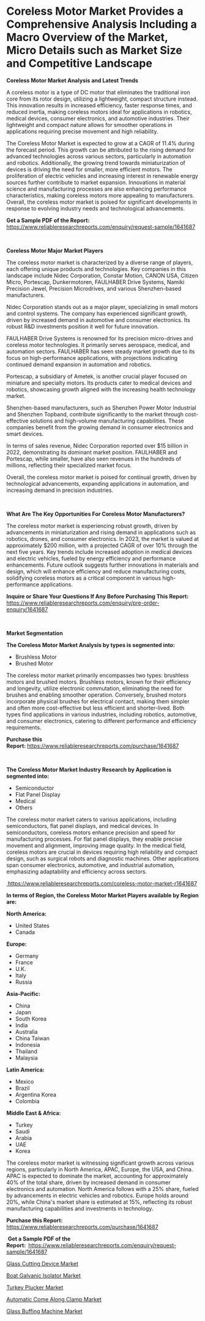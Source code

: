 <p><h1>Coreless Motor Market Provides a Comprehensive Analysis Including a Macro Overview of the Market, Micro Details such as Market Size and Competitive Landscape</h1></p><p><strong>Coreless Motor Market Analysis and Latest Trends</strong></p>
<p><p>A coreless motor is a type of DC motor that eliminates the traditional iron core from its rotor design, utilizing a lightweight, compact structure instead. This innovation results in increased efficiency, faster response times, and reduced inertia, making coreless motors ideal for applications in robotics, medical devices, consumer electronics, and automotive industries. Their lightweight and compact nature allows for smoother operations in applications requiring precise movement and high reliability.</p><p>The Coreless Motor Market is expected to grow at a CAGR of 11.4% during the forecast period. This growth can be attributed to the rising demand for advanced technologies across various sectors, particularly in automation and robotics. Additionally, the growing trend towards miniaturization of devices is driving the need for smaller, more efficient motors. The proliferation of electric vehicles and increasing interest in renewable energy sources further contribute to market expansion. Innovations in material science and manufacturing processes are also enhancing performance characteristics, making coreless motors more appealing to manufacturers. Overall, the coreless motor market is poised for significant developments in response to evolving industry needs and technological advancements.</p></p>
<p><strong>Get a Sample PDF of the Report:&nbsp;</strong> <a href="https://www.reliableresearchreports.com/enquiry/request-sample/1641687?utm_campaign=11&utm_medium=2&utm_source=Github&utm_content=ia&utm_term=22022025&utm_id=coreless-motor">https://www.reliableresearchreports.com/enquiry/request-sample/1641687</a></p>
<p>&nbsp;</p>
<p><strong>Coreless Motor Major Market Players</strong></p>
<p><p>The coreless motor market is characterized by a diverse range of players, each offering unique products and technologies. Key companies in this landscape include Nidec Corporation, Constar Motion, CANON USA, Citizen Micro, Portescap, Dunkermotoren, FAULHABER Drive Systems, Namiki Precision Jewel, Precision Microdrives, and various Shenzhen-based manufacturers.</p><p>Nidec Corporation stands out as a major player, specializing in small motors and control systems. The company has experienced significant growth, driven by increased demand in automotive and consumer electronics. Its robust R&D investments position it well for future innovation.</p><p>FAULHABER Drive Systems is renowned for its precision micro-drives and coreless motor technologies. It primarily serves aerospace, medical, and automation sectors. FAULHABER has seen steady market growth due to its focus on high-performance applications, with projections indicating continued demand expansion in automation and robotics.</p><p>Portescap, a subsidiary of Ametek, is another crucial player focused on miniature and specialty motors. Its products cater to medical devices and robotics, showcasing growth aligned with the increasing health technology market.</p><p>Shenzhen-based manufacturers, such as Shenzhen Power Motor Industrial and Shenzhen Topband, contribute significantly to the market through cost-effective solutions and high-volume manufacturing capabilities. These companies benefit from the growing demand in consumer electronics and smart devices.</p><p>In terms of sales revenue, Nidec Corporation reported over $15 billion in 2022, demonstrating its dominant market position. FAULHABER and Portescap, while smaller, have also seen revenues in the hundreds of millions, reflecting their specialized market focus.</p><p>Overall, the coreless motor market is poised for continual growth, driven by technological advancements, expanding applications in automation, and increasing demand in precision industries.</p></p>
<p>&nbsp;</p>
<p><strong>What Are The Key Opportunities For Coreless Motor Manufacturers?</strong></p>
<p><p>The coreless motor market is experiencing robust growth, driven by advancements in miniaturization and rising demand in applications such as robotics, drones, and consumer electronics. In 2023, the market is valued at approximately $200 million, with a projected CAGR of over 10% through the next five years. Key trends include increased adoption in medical devices and electric vehicles, fueled by energy efficiency and performance enhancements. Future outlook suggests further innovations in materials and design, which will enhance efficiency and reduce manufacturing costs, solidifying coreless motors as a critical component in various high-performance applications.</p></p>
<p><strong>Inquire or Share Your Questions If Any Before Purchasing This Report:</strong> <a href="https://www.reliableresearchreports.com/enquiry/pre-order-enquiry/1641687?utm_campaign=11&utm_medium=2&utm_source=Github&utm_content=ia&utm_term=22022025&utm_id=coreless-motor">https://www.reliableresearchreports.com/enquiry/pre-order-enquiry/1641687</a></p>
<p>&nbsp;</p>
<p><strong>Market Segmentation</strong></p>
<p><strong>The Coreless Motor Market Analysis by types is segmented into:</strong></p>
<p><ul><li>Brushless Motor</li><li>Brushed Motor</li></ul></p>
<p><p>The coreless motor market primarily encompasses two types: brushless motors and brushed motors. Brushless motors, known for their efficiency and longevity, utilize electronic commutation, eliminating the need for brushes and enabling smoother operation. Conversely, brushed motors incorporate physical brushes for electrical contact, making them simpler and often more cost-effective but less efficient and shorter-lived. Both types find applications in various industries, including robotics, automotive, and consumer electronics, catering to different performance and efficiency requirements.</p></p>
<p><strong>Purchase this Report:&nbsp;</strong><a href="https://www.reliableresearchreports.com/purchase/1641687?utm_campaign=11&utm_medium=2&utm_source=Github&utm_content=ia&utm_term=22022025&utm_id=coreless-motor">https://www.reliableresearchreports.com/purchase/1641687</a></p>
<p>&nbsp;</p>
<p><strong>The Coreless Motor Market Industry Research by Application is segmented into:</strong></p>
<p><ul><li>Semiconductor</li><li>Flat Panel Display</li><li>Medical</li><li>Others</li></ul></p>
<p><p>The coreless motor market caters to various applications, including semiconductors, flat panel displays, and medical devices. In semiconductors, coreless motors enhance precision and speed for manufacturing processes. For flat panel displays, they enable precise movement and alignment, improving image quality. In the medical field, coreless motors are crucial in devices requiring high reliability and compact design, such as surgical robots and diagnostic machines. Other applications span consumer electronics, automotive, and industrial automation, emphasizing adaptability and efficiency across sectors.</p></p>
<p><a href="https://www.reliableresearchreports.com/coreless-motor-market-r1641687?utm_campaign=11&utm_medium=2&utm_source=Github&utm_content=ia&utm_term=22022025&utm_id=coreless-motor">&nbsp;https://www.reliableresearchreports.com/coreless-motor-market-r1641687</a></p>
<p><strong>In terms of Region, the Coreless Motor Market Players available by Region are:</strong></p>
<p>
    <p> <strong> North America: </strong>
        <ul>
            <li>United States</li>
            <li>Canada</li>
        </ul>
        </p> 
    <p> <strong> Europe: </strong>
        <ul>
            <li>Germany</li>
            <li>France</li>
            <li>U.K.</li>
            <li>Italy</li>
            <li>Russia</li>
        </ul>
        </p> 
    <p> <strong> Asia-Pacific: </strong>
        <ul>
            <li>China</li>
            <li>Japan</li>
            <li>South Korea</li>
            <li>India</li>
            <li>Australia</li>
            <li>China Taiwan</li>
            <li>Indonesia</li>
            <li>Thailand</li>
            <li>Malaysia</li>
        </ul>
        </p> 
    <p> <strong> Latin America: </strong>
        <ul>
            <li>Mexico</li>
            <li>Brazil</li>
            <li>Argentina Korea</li>
            <li>Colombia</li>
        </ul>
        </p> 
    <p> <strong> Middle East & Africa: </strong>
        <ul>
            <li>Turkey</li>
            <li>Saudi</li>
            <li>Arabia</li>
            <li>UAE</li>
            <li>Korea</li>
        </ul>
    </p>
    </p>
<p><p>The coreless motor market is witnessing significant growth across various regions, particularly in North America, APAC, Europe, the USA, and China. APAC is expected to dominate the market, accounting for approximately 40% of the total share, driven by increased demand in consumer electronics and automation. North America follows with a 25% share, fueled by advancements in electric vehicles and robotics. Europe holds around 20%, while China's market share is estimated at 15%, reflecting its robust manufacturing capabilities and investments in technology.</p></p>
<p><strong>Purchase this Report: </strong><a href="https://www.reliableresearchreports.com/purchase/1641687?utm_campaign=11&utm_medium=2&utm_source=Github&utm_content=ia&utm_term=22022025&utm_id=coreless-motor">https://www.reliableresearchreports.com/purchase/1641687</a></p>
<p>&nbsp;<strong>Get a Sample PDF of the Report:&nbsp;&nbsp;</strong><a href="https://www.reliableresearchreports.com/enquiry/request-sample/1641687?utm_campaign=11&utm_medium=2&utm_source=Github&utm_content=ia&utm_term=22022025&utm_id=coreless-motor">https://www.reliableresearchreports.com/enquiry/request-sample/1641687</a></p>
<p><strong></strong></p>
<p><p><a href="https://github.com/muvdibezuh/Market-Research-Report-List-1/blob/main/glass-cutting-device-market.md?utm_campaign=11&utm_medium=2&utm_source=Github&utm_content=ia&utm_term=22022025&utm_id=coreless-motor">Glass Cutting Device Market</a></p><p><a href="https://github.com/momossidram/Market-Research-Report-List-1/blob/main/boat-galvanic-isolator-market.md?utm_campaign=11&utm_medium=2&utm_source=Github&utm_content=ia&utm_term=22022025&utm_id=coreless-motor">Boat Galvanic Isolator Market</a></p><p><a href="https://github.com/berbelsagwan/Market-Research-Report-List-1/blob/main/turkey-plucker-market.md?utm_campaign=11&utm_medium=2&utm_source=Github&utm_content=ia&utm_term=22022025&utm_id=coreless-motor">Turkey Plucker Market</a></p><p><a href="https://github.com/ajayanhaizan/Market-Research-Report-List-1/blob/main/automatic-come-along-clamp-market.md?utm_campaign=11&utm_medium=2&utm_source=Github&utm_content=ia&utm_term=22022025&utm_id=coreless-motor">Automatic Come Along Clamp Market</a></p><p><a href="https://github.com/dailyspunj47/Market-Research-Report-List-1/blob/main/glass-buffing-machine-market.md?utm_campaign=11&utm_medium=2&utm_source=Github&utm_content=ia&utm_term=22022025&utm_id=coreless-motor">Glass Buffing Machine Market</a></p></p>
